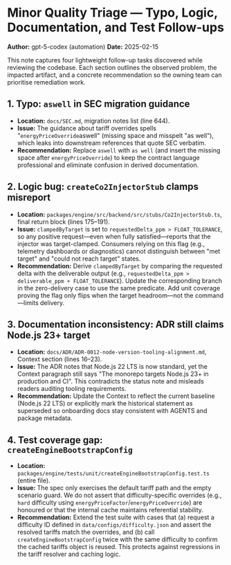 # Minor Quality Triage — Typo, Logic, Documentation, and Test Follow-ups

**Author:** gpt-5-codex (automation)
**Date:** 2025-02-15

This note captures four lightweight follow-up tasks discovered while reviewing the codebase. Each section outlines the observed problem, the impacted artifact, and a concrete recommendation so the owning team can prioritise remediation work.

## 1. Typo: `aswell` in SEC migration guidance
- **Location:** `docs/SEC.md`, migration notes list (line 644).
- **Issue:** The guidance about tariff overrides spells "`energyPriceOverride`aswell" (missing space and misspelt "as well"), which leaks into downstream references that quote SEC verbatim.
- **Recommendation:** Replace `aswell` with `as well` (and insert the missing space after ``energyPriceOverride``) to keep the contract language professional and eliminate confusion in derived documentation.

## 2. Logic bug: `createCo2InjectorStub` clamps misreport
- **Location:** `packages/engine/src/backend/src/stubs/Co2InjectorStub.ts`, final return block (lines 175–191).
- **Issue:** `clampedByTarget` is set to `requestedDelta_ppm > FLOAT_TOLERANCE`, so any positive request—even when fully satisfied—reports that the injector was target-clamped. Consumers relying on this flag (e.g., telemetry dashboards or diagnostics) cannot distinguish between "met target" and "could not reach target" states.
- **Recommendation:** Derive `clampedByTarget` by comparing the requested delta with the deliverable output (e.g., `requestedDelta_ppm > deliverable_ppm + FLOAT_TOLERANCE`). Update the corresponding branch in the zero-delivery case to use the same predicate. Add unit coverage proving the flag only flips when the target headroom—not the command—limits delivery.

## 3. Documentation inconsistency: ADR still claims Node.js 23+ target
- **Location:** `docs/ADR/ADR-0012-node-version-tooling-alignment.md`, Context section (lines 16–23).
- **Issue:** The ADR notes that Node.js 22 LTS is now standard, yet the Context paragraph still says "The monorepo targets Node.js 23+ in production and CI". This contradicts the status note and misleads readers auditing tooling requirements.
- **Recommendation:** Update the Context to reflect the current baseline (Node.js 22 LTS) or explicitly mark the historical statement as superseded so onboarding docs stay consistent with AGENTS and package metadata.

## 4. Test coverage gap: `createEngineBootstrapConfig`
- **Location:** `packages/engine/tests/unit/createEngineBootstrapConfig.test.ts` (entire file).
- **Issue:** The spec only exercises the default tariff path and the empty scenario guard. We do not assert that difficulty-specific overrides (e.g., `hard` difficulty using `energyPriceFactor`/`energyPriceOverride`) are honoured or that the internal cache maintains referential stability.
- **Recommendation:** Extend the test suite with cases that (a) request a difficulty ID defined in `data/configs/difficulty.json` and assert the resolved tariffs match the overrides, and (b) call `createEngineBootstrapConfig` twice with the same difficulty to confirm the cached tariffs object is reused. This protects against regressions in the tariff resolver and caching logic.
